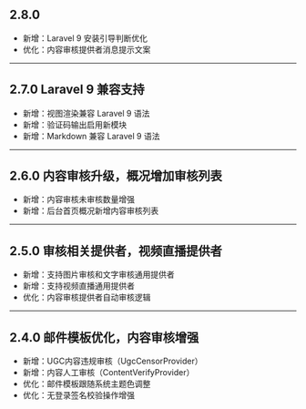 ## 2.8.0

- 新增：Laravel 9 安装引导判断优化
- 优化：内容审核提供者消息提示文案

---

## 2.7.0 Laravel 9 兼容支持

- 新增：视图渲染兼容 Laravel 9 语法
- 新增：验证码输出启用新模块
- 新增：Markdown 兼容 Laravel 9 语法

---

## 2.6.0 内容审核升级，概况增加审核列表

- 新增：内容审核未审核数量增强
- 新增：后台首页概况新增内容审核列表

---

## 2.5.0 审核相关提供者，视频直播提供者

- 新增：支持图片审核和文字审核通用提供者
- 新增：支持视频直播通用提供者
- 优化：内容审核提供者自动审核逻辑

---

## 2.4.0 邮件模板优化，内容审核增强

- 新增：UGC内容违规审核（UgcCensorProvider）
- 新增：内容人工审核（ContentVerifyProvider）
- 优化：邮件模板跟随系统主题色调整
- 优化：无登录签名校验操作增强

